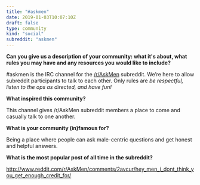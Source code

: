 ```yaml
---
title: "#askmen"
date: 2019-01-03T10:07:10Z
draft: false
type: community
kind: "social"
subreddit: "askmen"
---
```


**Can you give us a description of your community: what it's about, what rules you may have and any resources you would like to include?**

#askmen is the IRC channel for the [/r/AskMen](http://www.reddit.com/r/askmen) subreddit.  We’re here to allow subreddit participants to talk to each other.  Only rules are *be respectful, listen to the ops as directed, and have fun!*

**What inspired this community?**

This channel gives /r/AskMen subreddit members a place to come and casually talk to one another.

**What is your community (in)famous for?**

Being a place where people can ask male-centric questions and get honest and helpful answers.

**What is the most popular post of all time in the subreddit?**

http://www.reddit.com/r/AskMen/comments/2avcur/hey_men_i_dont_think_you_get_enough_credit_for/
